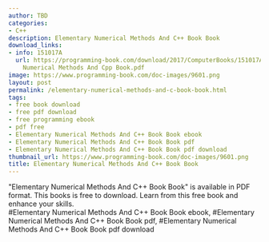 ```yaml
---
author: TBD
categories:
- C++
description: Elementary Numerical Methods And C++ Book Book
download_links:
- info: 151017A
  url: https://programming-book.com/download/2017/ComputerBooks/151017A/Elementary
    Numerical Methods And Cpp Book.pdf
image: https://www.programming-book.com/doc-images/9601.png
layout: post
permalink: /elementary-numerical-methods-and-c-book-book.html
tags:
- free book download
- free pdf download
- free programming ebook
- pdf free
- Elementary Numerical Methods And C++ Book Book ebook
- Elementary Numerical Methods And C++ Book Book pdf
- Elementary Numerical Methods And C++ Book Book pdf download
thumbnail_url: https://www.programming-book.com/doc-images/9601.png
title: Elementary Numerical Methods And C++ Book Book
---
```


 
<div class="item-desc text-justify">
  "Elementary Numerical Methods And C++ Book Book" is available in PDF format. This books is free to download. Learn from this free book and enhance your skills.
  <br>
  #Elementary Numerical Methods And C++ Book Book ebook, #Elementary Numerical Methods And C++ Book Book pdf, #Elementary Numerical Methods And C++ Book Book pdf download
</div>